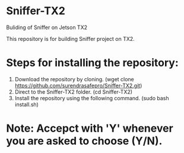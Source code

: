 # Sniffer-TX2
Buliding of Sniffer on Jetson TX2

This repository is for building Sniffer project on TX2.

# Steps for installing the repository:
  1. Download the repository by cloning. (wget clone https://github.com/surendrasafepro/Sniffer-TX2.git)
  2. Direct to the Sniffer-TX2 folder. (cd Sniffer-TX2)
  3. Install the repository using the following command. (sudo bash install.sh)
  
# Note: Accepct with 'Y' whenever you are asked to choose (Y/N).
